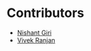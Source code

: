 # Contributors

- [Nishant Giri](https://github.com/nishant-giri "View Profile")
- [Vivek Ranjan](https://github.com/vivekranjan4256 "View Profile")